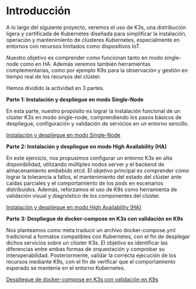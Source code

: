 # Introducción

A lo largo del siguiente proyecto, veremos el uso de K3s, una distribución ligera y certificada de Kubernetes diseñada para simplificar la instalación, operación y mantenimiento de clústeres Kubernetes, especialmente en entornos con recursos limitados como dispositivos IoT.

Nuestro objetivo es comprender como funcionan tanto en modo single-node como en HA. Además veremos también herramientas complementarias, como por ejemplo K9s para la observación y gestión en tiempo real de los recursos del clúster. 

Hemos dividido la actividad en 3 partes.

**Parte 1: Instalación y despliegue en modo Single-Node**

En esta parte, nuestro propósito es lograr la instalación funcional de un clúster K3s en modo single-node, comprendiendo los pasos básicos de despliegue, configuración y validación de servicios en un entorno sencillo. 

[Instalación y despliegue en modo Single-Node](https://github.com/alvaromespen/pps-10003375/tree/main/template-main/RA5/RA5_4/RA5_4_1)

**Parte 2: Instalación y despliegue en modo High Availability (HA)**

En este ejercicio, nos propusimos configurar un entorno K3s en alta disponibilidad, utilizando múltiples nodos server y el backend de almacenamiento embebido etcd. El objetivo principal es comprender cómo lograr la tolerancia a fallos, el mantenimiento del estado del clúster ante caídas parciales y el comportamiento de los pods en escenarios distribuidos. Además, reforzamos el uso de K9s como herramienta de validación visual y diagnóstico de los componentes del clúster.

[Instalación y despliegue en modo High Availability (HA)](https://github.com/alvaromespen/pps-10003375/tree/main/template-main/RA5/RA5_4/RA5_4_2)

**Parte 3: Despliegue de docker-compose en K3s con validación en K9s**

Nos planteamos como meta traducir un archivo docker-compose.yml tradicional a formatos compatibles con Kubernetes, con el fin de desplegar dichos servicios sobre un clúster K3s. El objetivo es identificar las diferencias entre ambas formas de orquestación y comprobar su interoperabilidad. Posteriormente, validar la correcta ejecución de los recursos mediante K9s, con el fin de verificar que el comportamiento esperado se mantenía en el entorno Kubernetes.

[Despliegue de docker-compose en K3s con validación en K9s](https://github.com/alvaromespen/pps-10003375/tree/main/template-main/RA5/RA5_4/RA5_4_3)
